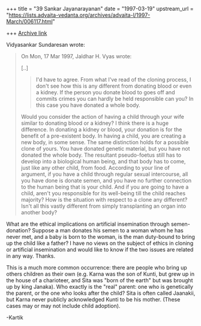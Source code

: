 +++
title = "39 Sankar Jayanarayanan"
date = "1997-03-19"
upstream_url = "https://lists.advaita-vedanta.org/archives/advaita-l/1997-March/006117.html"

+++
[Archive link](https://lists.advaita-vedanta.org/archives/advaita-l/1997-March/006117.html)

Vidyasankar Sundaresan <vidya at CCO.CALTECH.EDU> wrote:

> On Mon, 17 Mar 1997, Jaldhar H. Vyas wrote:
>
> [..]
>
> > I'd have to agree.  From what I've read of the cloning process, I don't
> > see how this is any different from donating blood or even a kidney.  If
> > the person you donate blood to goes off and commits crimes you can hardly
> > be held responsible can you?  In this case you have donated a whole body.
>
> Would you consider the action of having a child through your wife similar
> to donating blood or a kidney? I think there is a huge difference. In
> donating a kidney or blood, your donation is for the benefit of a
> pre-existent body. In having a child, you are creating a new body, in some
> sense. The same distinction holds for a possible clone of yours. You have
> donated genetic material, but you have not donated the whole body. The
> resultant pseudo-foetus still has to develop into a biological human
> being, and that body has to come, just like any other child, from food.
> According to your line of argument, if you have a child through regular
> sexual intercourse, all you have done is donate semen, and you have no
> further connection to the human being that is your child. And if you are
> going to have a child, aren't you responsible for its well-being till the
> child reaches majority? How is the situation with respect to a clone any
> different? Isn't all this vastly different from simply transplanting an
> organ into another body?
>

What are the ethical implications on artificial insemination through
semen-donation? Suppose a man donates his semen to a woman whom he has never
met, and a baby is born to the woman, is the man duty-bound to bring up the
child like a father? I have no views on the subject of ethics in cloning or
artificial insemination and would like to know if the two issues are related
in any way. Thanks.

This is a much more common occurrence: there are people who bring up others
children as their own (e.g. Karna was the son of Kunti, but grew up in the
house of a charioteer, and Sita was "born of the earth" but was brought up by
king Janaka). Who exactly is the "real" parent: one who is genetically the
parent, or the one who looks after the child? Sita is often called Jaanakii,
but Karna never publicly acknowledged Kunti to be his mother. (These cases may
or may not include child adoption).

-Kartik

